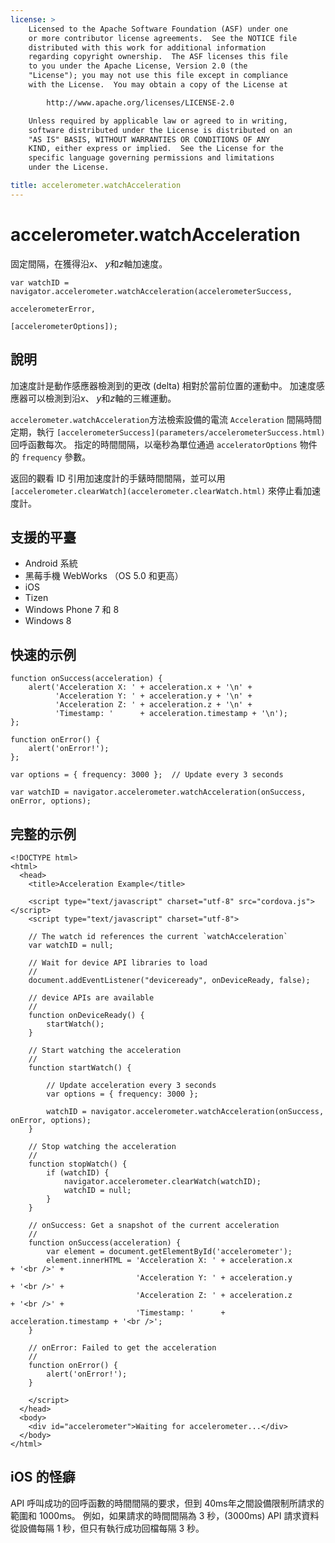 ```yaml
---
license: >
    Licensed to the Apache Software Foundation (ASF) under one
    or more contributor license agreements.  See the NOTICE file
    distributed with this work for additional information
    regarding copyright ownership.  The ASF licenses this file
    to you under the Apache License, Version 2.0 (the
    "License"); you may not use this file except in compliance
    with the License.  You may obtain a copy of the License at

        http://www.apache.org/licenses/LICENSE-2.0

    Unless required by applicable law or agreed to in writing,
    software distributed under the License is distributed on an
    "AS IS" BASIS, WITHOUT WARRANTIES OR CONDITIONS OF ANY
    KIND, either express or implied.  See the License for the
    specific language governing permissions and limitations
    under the License.

title: accelerometer.watchAcceleration
---
```


# accelerometer.watchAcceleration

固定間隔，在獲得沿*x*、 *y*和*z*軸加速度。

    var watchID = navigator.accelerometer.watchAcceleration(accelerometerSuccess,
                                                           accelerometerError,
                                                           [accelerometerOptions]);
    

## 說明

加速度計是動作感應器檢測到的更改 (delta) 相對於當前位置的運動中。 加速度感應器可以檢測到沿*x*、 *y*和*z*軸的三維運動。

`accelerometer.watchAcceleration`方法檢索設備的電流 `Acceleration` 間隔時間定期，執行 `[accelerometerSuccess](parameters/accelerometerSuccess.html)` 回呼函數每次。 指定的時間間隔，以毫秒為單位通過 `acceleratorOptions` 物件的 `frequency` 參數。

返回的觀看 ID 引用加速度計的手錶時間間隔，並可以用 `[accelerometer.clearWatch](accelerometer.clearWatch.html)` 來停止看加速度計。

## 支援的平臺

*   Android 系統
*   黑莓手機 WebWorks （OS 5.0 和更高）
*   iOS
*   Tizen
*   Windows Phone 7 和 8
*   Windows 8

## 快速的示例

    function onSuccess(acceleration) {
        alert('Acceleration X: ' + acceleration.x + '\n' +
              'Acceleration Y: ' + acceleration.y + '\n' +
              'Acceleration Z: ' + acceleration.z + '\n' +
              'Timestamp: '      + acceleration.timestamp + '\n');
    };
    
    function onError() {
        alert('onError!');
    };
    
    var options = { frequency: 3000 };  // Update every 3 seconds
    
    var watchID = navigator.accelerometer.watchAcceleration(onSuccess, onError, options);
    

## 完整的示例

    <!DOCTYPE html>
    <html>
      <head>
        <title>Acceleration Example</title>
    
        <script type="text/javascript" charset="utf-8" src="cordova.js"></script>
        <script type="text/javascript" charset="utf-8">
    
        // The watch id references the current `watchAcceleration`
        var watchID = null;
    
        // Wait for device API libraries to load
        //
        document.addEventListener("deviceready", onDeviceReady, false);
    
        // device APIs are available
        //
        function onDeviceReady() {
            startWatch();
        }
    
        // Start watching the acceleration
        //
        function startWatch() {
    
            // Update acceleration every 3 seconds
            var options = { frequency: 3000 };
    
            watchID = navigator.accelerometer.watchAcceleration(onSuccess, onError, options);
        }
    
        // Stop watching the acceleration
        //
        function stopWatch() {
            if (watchID) {
                navigator.accelerometer.clearWatch(watchID);
                watchID = null;
            }
        }
    
        // onSuccess: Get a snapshot of the current acceleration
        //
        function onSuccess(acceleration) {
            var element = document.getElementById('accelerometer');
            element.innerHTML = 'Acceleration X: ' + acceleration.x         + '<br />' +
                                'Acceleration Y: ' + acceleration.y         + '<br />' +
                                'Acceleration Z: ' + acceleration.z         + '<br />' +
                                'Timestamp: '      + acceleration.timestamp + '<br />';
        }
    
        // onError: Failed to get the acceleration
        //
        function onError() {
            alert('onError!');
        }
    
        </script>
      </head>
      <body>
        <div id="accelerometer">Waiting for accelerometer...</div>
      </body>
    </html>
    

## iOS 的怪癖

API 呼叫成功的回呼函數的時間間隔的要求，但到 40ms年之間設備限制所請求的範圍和 1000ms。 例如，如果請求的時間間隔為 3 秒，(3000ms) API 請求資料從設備每隔 1 秒，但只有執行成功回檔每隔 3 秒。